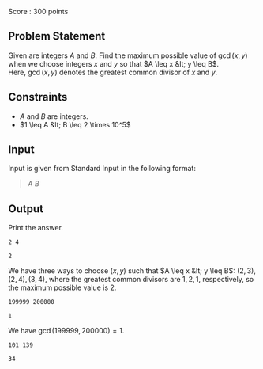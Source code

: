 Score : $300$ points

## Problem Statement

Given are integers $A$ and $B$. Find the maximum possible value of $\gcd(x, y)$ when we choose integers $x$ and $y$ so that $A \leq x &lt; y \leq B$.<br>
Here, $\gcd(x, y)$ denotes the greatest common divisor of $x$ and $y$. 

## Constraints

- $A$ and $B$ are integers.
- $1 \leq A &lt; B \leq 2 \times 10^5$

## Input

Input is given from Standard Input in the following format:

> $A$ $B$

## Output

Print the answer.

```input1
2 4
```

```output1
2
```

We have three ways to choose $(x, y)$ such that $A \leq x &lt; y \leq B$: $(2,3), (2,4), (3,4)$, where the greatest common divisors are $1, 2, 1$, respectively, so the maximum possible value is $2$.

```input2
199999 200000
```

```output2
1
```

We have $\gcd(199999, 200000) = 1$.

```input3
101 139
```

```output3
34
```